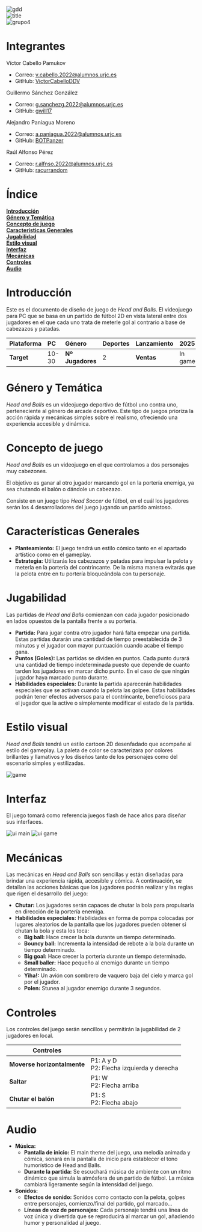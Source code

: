 ![gdd](https://raw.githubusercontent.com/racurrandom/Head-and-Balls/main/GDD/gdd.gif)  
![title](https://raw.githubusercontent.com/racurrandom/Head-and-Balls/main/GDD/title.gif)  
![grupo4](https://raw.githubusercontent.com/racurrandom/Head-and-Balls/main/GDD/grupo4.gif)  

# Integrantes

Víctor Cabello Pamukov
- Correo: v.cabello.2022@alumnos.urjc.es
- GitHub: [VictorCabelloDDV](https://github.com/VictorCabelloDDV/)

Guillermo Sánchez González
- Correo: g.sanchezg.2022@alumnos.urjc.es
- GitHub: [gwill17](https://github.com/gwill17/)

Alejandro Paniagua Moreno
- Correo: a.paniagua.2022@alumnos.urjc.es
- GitHub: [BOTPanzer](https://github.com/BOTPanzer/)

Raúl Alfonso Pérez
- Correo: r.alfnso.2022@alumnos.urjc.es
- GitHub: [racurrandom](https://github.com/racurrandom/)

# Índice

[**Introducción**](#introducción)  
[**Género y Temática**](#género-y-temática)  
[**Concepto de juego**](#concepto-de-juego)  
[**Características Generales**](#características-generales)  
[**Jugabilidad**](#jugabilidad)  
[**Estilo visual**](#estilo-visual)  
[**Interfaz**](#interfaz)  
[**Mecánicas**](#mecánicas)  
[**Controles**](#controles)  
[**Audio**](#audio)

# Introducción

Este es el documento de diseño de juego de *Head and Balls*. El videojuego para PC que se basa en un partido de fútbol 2D en vista lateral entre dos jugadores en el que cada uno trata de meterle gol al contrario a base de cabezazos y patadas.

| Plataforma | PC | Género | Deportes | Lanzamiento | 2025 |
| :---- | :---- | :---- | :---- | :---- | :---- |
| **Target** | 10-30 | **Nº Jugadores** | 2 | **Ventas** | In game |

# Género y Temática

*Head and Balls* es un videojuego deportivo de fútbol uno contra uno, perteneciente al género de arcade deportivo. Este tipo de juegos prioriza la acción rápida y mecánicas simples sobre el realismo, ofreciendo una experiencia accesible y dinámica.

# Concepto de juego

*Head and Balls* es un videojuego en el que controlamos a dos personajes muy cabezones.

El objetivo es ganar al otro jugador marcando gol en la portería enemiga, ya sea chutando el balón o dándole un cabezazo.

Consiste en un juego tipo *Head Soccer* de fútbol, en el cuál los jugadores serán los 4 desarrolladores del juego jugando un partido amistoso.

# Características Generales

* **Planteamiento:** El juego tendrá un estilo cómico tanto en el apartado artístico como en el gameplay.  
* **Estrategia:** Utilizarás los cabezazos y patadas para impulsar la pelota y meterla en la portería del contrincante. De la misma manera evitarás que la pelota entre en tu portería bloqueándola con tu personaje.

# Jugabilidad

Las partidas de *Head and Balls* comienzan con cada jugador posicionado en lados opuestos de la pantalla frente a su portería.   
	

* **Partida:** Para jugar contra otro jugador hará falta empezar una partida. Estas partidas durarán una cantidad de tiempo preestablecida de 3 minutos y el jugador con mayor puntuación cuando acabe el tiempo gana.  
* **Puntos (Goles):** Las partidas se dividen en puntos. Cada punto durará una cantidad de tiempo indeterminada puesto que depende de cuanto tarden los jugadores en marcar dicho punto. En el caso de que ningún jugador haya marcado punto durante.  
* **Habilidades especiales:** Durante la partida aparecerán habilidades especiales que se activan cuando la pelota las golpee. Estas habilidades podrán tener efectos adversos para el contrincante, beneficiosos para el jugador que la active o simplemente modificar el estado de la partida.

# Estilo visual

*Head and Balls* tendrá un estilo cartoon 2D desenfadado que acompañe al estilo del gameplay. La paleta de color se caracterizara por colores brillantes y llamativos y los diseños tanto de los personajes como del escenario simples y estilizadas.

![game](https://raw.githubusercontent.com/racurrandom/Head-and-Balls/main/GDD/game.png)

# Interfaz

El juego tomará como referencia juegos flash de hace años para diseñar sus interfaces.

![ui main](https://raw.githubusercontent.com/racurrandom/Head-and-Balls/main/GDD/ui_main.png)
![ui game](https://raw.githubusercontent.com/racurrandom/Head-and-Balls/main/GDD/ui_game.png)

# Mecánicas

Las mecánicas en *Head and Balls* son sencillas y están diseñadas para brindar una experiencia rápida, accesible y cómica. A continuación, se detallan las acciones básicas que los jugadores podrán realizar y las reglas que rigen el desarrollo del juego:

* **Chutar:** Los jugadores serán capaces de chutar la bola para propulsarla en dirección de la portería enemiga.  
* **Habilidades especiales:** Habilidades en forma de pompa colocadas por lugares aleatorios de la pantalla que los jugadores pueden obtener si chutan la bola y esta los toca:  
  * **Big ball:** Hace crecer la bola durante un tiempo determinado.  
  * **Bouncy ball:** Incrementa la intensidad de rebote a la bola durante un tiempo determinado.  
  * **Big goal:** Hace crecer la portería durante un tiempo determinado.  
  * **Small baller:** Hace pequeño al enemigo durante un tiempo determinado.  
  * **Yiha\!:** Un avión con sombrero de vaquero baja del cielo y marca gol por el jugador.  
  * **Polen:** Stunea al jugador enemigo durante 3 segundos. 

# Controles

Los controles del juego serán sencillos y permitirán la jugabilidad de 2 jugadores en local.

| Controles |  |
| ----- | :---- |
| **Moverse horizontalmente** | P1: A y D<br>P2: Flecha izquierda y derecha |
| **Saltar** | P1: W<br>P2: Flecha arriba |
| **Chutar el balón** | P1: S<br>P2: Flecha abajo

# Audio

* **Música:**  
  * **Pantalla de inicio:** El main theme del juego, una melodía animada y cómica, sonará en la pantalla de inicio para establecer el tono humorístico de Head and Balls.  
  * **Durante la partida:** Se escuchará música de ambiente con un ritmo dinámico que simula la atmósfera de un partido de fútbol. La música cambiará ligeramente según la intensidad del juego.  
* **Sonidos:**  
  * **Efectos de sonido:** Sonidos como contacto con la pelota, golpes entre personajes, comienzo/final del partido, gol marcado…  
  * **Líneas de voz de personajes:** Cada personaje tendrá una línea de voz única y divertida que se reproducirá al marcar un gol, añadiendo humor y personalidad al juego.
